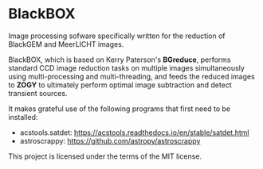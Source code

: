 # BlackBOX
Image processing sofware specifically written for the reduction of BlackGEM and MeerLICHT images.

BlackBOX, which is based on Kerry Paterson's **BGreduce**, performs standard CCD image reduction tasks on multiple images simultaneously using multi-processing and multi-threading, and feeds the reduced images to **ZOGY** to ultimately perform optimal image subtraction and detect transient sources.

It makes grateful use of the following programs that first need to be installed:

- acstools.satdet: https://acstools.readthedocs.io/en/stable/satdet.html
- astroscrappy: https://github.com/astropy/astroscrappy

This project is licensed under the terms of the MIT license.
